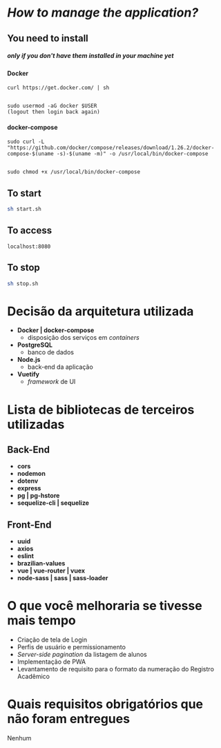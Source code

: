 # ***How to manage the application?***

## You need to install
##### only if you don't have them installed in your machine yet

#### Docker
```
curl https://get.docker.com/ | sh


sudo usermod -aG docker $USER
(logout then login back again)
```

#### docker-compose
```
sudo curl -L "https://github.com/docker/compose/releases/download/1.26.2/docker-compose-$(uname -s)-$(uname -m)" -o /usr/local/bin/docker-compose


sudo chmod +x /usr/local/bin/docker-compose
```

## To start
```sh
sh start.sh
```

## To access
```
localhost:8080
```

## To stop
```sh
sh stop.sh
```

#
# Decisão da arquitetura utilizada

- **Docker | docker-compose**
    * disposição dos serviços em *containers*
- **PostgreSQL**
    * banco de dados
- **Node.js**
    * back-end da aplicação
- **Vuetify**
    * *framework* de UI

# Lista de bibliotecas de terceiros utilizadas

## Back-End
- **cors**
- **nodemon**
- **dotenv**
- **express**
- **pg | pg-hstore**
- **sequelize-cli | sequelize**

## Front-End
- **uuid**
- **axios**
- **eslint**
- **brazilian-values**
- **vue | vue-router | vuex**
- **node-sass | sass | sass-loader**

# O que você melhoraria se tivesse mais tempo

- Criação de tela de Login
- Perfis de usuário e permissionamento
- *Server-side pagination* da listagem de alunos
- Implementação de PWA
- Levantamento de requisito para o formato da numeração do Registro Acadêmico

# Quais requisitos obrigatórios que não foram entregues

Nenhum
